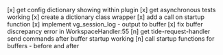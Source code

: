 [x] get config dictionary showing within plugin
[x] get asynchronous tests working
[x] create a dictionary class wrapper
[x] add a call on startup function
[x] implement vg_session_log - output to buffer
[x] fix buffer discrepancy error in WorkspaceHandler:55
[n] get tide-request-handler send commands after buffer startup working
[n] call startup functions for buffers - before and after
